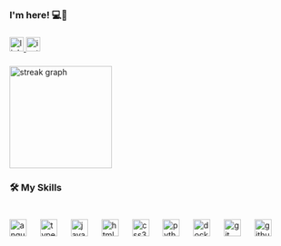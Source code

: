 <h3 align="left">I'm here! 💻🎯</h3>

###

<div align="left">
  <a href="https://www.linkedin.com/in/higor-vin%C3%ADcius-400005165/" target="_blank">
    <img src="https://img.shields.io/static/v1?message=LinkedIn&logo=linkedin&label=&color=0077B5&logoColor=white&labelColor=&style=for-the-badge" height="25" alt="linkedin logo"  />
  </a>
  <a href="https://www.instagram.com/vliimas_/" target="_blank">
    <img src="https://img.shields.io/static/v1?message=Instagram&logo=instagram&label=&color=E4405F&logoColor=white&labelColor=&style=for-the-badge" height="25" alt="instagram logo"  />
  </a>
</div>

###

<div align="left">
  <img src="https://streak-stats.demolab.com?user=higorlim4&locale=en&mode=weekly&theme=rose_pine&hide_border=true&border_radius=10&order=3" height="180" alt="streak graph"  />
</div>

###

<h3 align="left">🛠 My Skills</h3>

###

<br clear="both">

<div align="left">
  <img src="https://cdn.simpleicons.org/angular/DD0031" height="30" alt="angularjs logo"  />
  <img width="16" />
  <img src="https://cdn.simpleicons.org/typescript/3178C6" height="30" alt="typescript logo"  />
  <img width="16" />
  <img src="https://cdn.simpleicons.org/javascript/F7DF1E" height="30" alt="javascript logo"  />
  <img width="16" />
  <img src="https://cdn.simpleicons.org/html5/E34F26" height="30" alt="html5 logo"  />
  <img width="16" />
  <img src="https://cdn.simpleicons.org/css3/1572B6" height="30" alt="css3 logo"  />
  <img width="16" />
  <img src="https://cdn.simpleicons.org/python/3776AB" height="30" alt="python logo"  />
  <img width="16" />
  <img src="https://cdn.simpleicons.org/docker/2496ED" height="30" alt="docker logo"  />
  <img width="16" />
  <img src="https://cdn.simpleicons.org/git/F05032" height="30" alt="git logo"  />
  <img width="16" />
  <img src="https://cdn.simpleicons.org/github/181717" height="30" alt="github logo"  />
</div>

###
